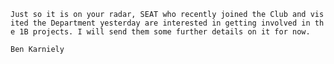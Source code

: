 `Just so it is on your radar, SEAT who recently joined the Club and visited the Department yesterday are interested in getting involved in the 1B projects. I will send them some further details on it for now.`

`Ben Karniely`